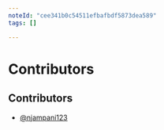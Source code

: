 ```yaml
---
noteId: "cee341b0c54511efbafbdf5873dea589"
tags: []

---
```


# Contributors

## Contributors

- [@njampani123](https://github.com/njampani123)

